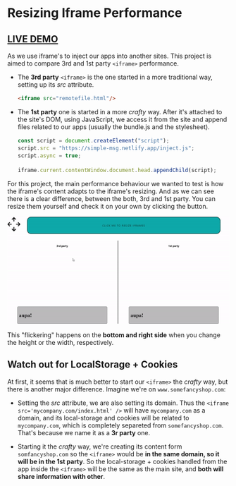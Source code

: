 # Resizing Iframe Performance

## [LIVE DEMO](https://gfbgw.sse.codesandbox.io/)

As we use iframe's to inject our apps into another sites. This project is aimed to compare 3rd and 1st party `<iframe>` performance. 

 - The **3rd party** `<iframe>` is the one started in a more traditional way, setting up its *src* attribute.
    ```HTML
    <iframe src="remotefile.html"/>
    ```
 - The **1st party** one is started in a more *crafty* way. After it's attached to the site's DOM, using JavaScript, we access it from the site and append files related to our apps (usually the bundle.js and the stylesheet).
    ```JavaScript
    const script = document.createElement("script");
    script.src = "https://simple-msg.netlify.app/inject.js";
    script.async = true;
    
    iframe.current.contentWindow.document.head.appendChild(script); 
    ```

For this project, the main performance behaviour we wanted to test is how the iframe's content adapts to the iframe's resizing. And as we can see there is a clear difference, between the both, 3rd and 1st party. You can resize them yourself and check it on your own by clicking the button. 

![resizing](public/resizing.gif)

This "flickering" happens on the **bottom and right side** when you change the height or the width, respectively. 

## Watch out for LocalStorage + Cookies

At first, it seems that is much better to start our `<iframe>` the *crafty* way, but there is another major difference. Imagine we're on `www.somefancyshop.com`:

- Setting the *src* attribute, we are also setting its domain. Thus the `<iframe src='mycompany.com/index.html' />` will have `mycompany.com` as a domain, and its local-storage and cookies will be related to `mycompany.com`, which is completely separeted from `somefancyshop.com`. That's because we name it as a **3r party** one.
  
- Starting it the *crafty* way, we're creating its content form `somfancyshop.com` so the `<iframe>` would be **in the same domain, so it will be in the 1st party**. So the local-storage + cookies handled from the app inside the `<iframe>` will be the same as the main site, and **both will share information with other**.


  